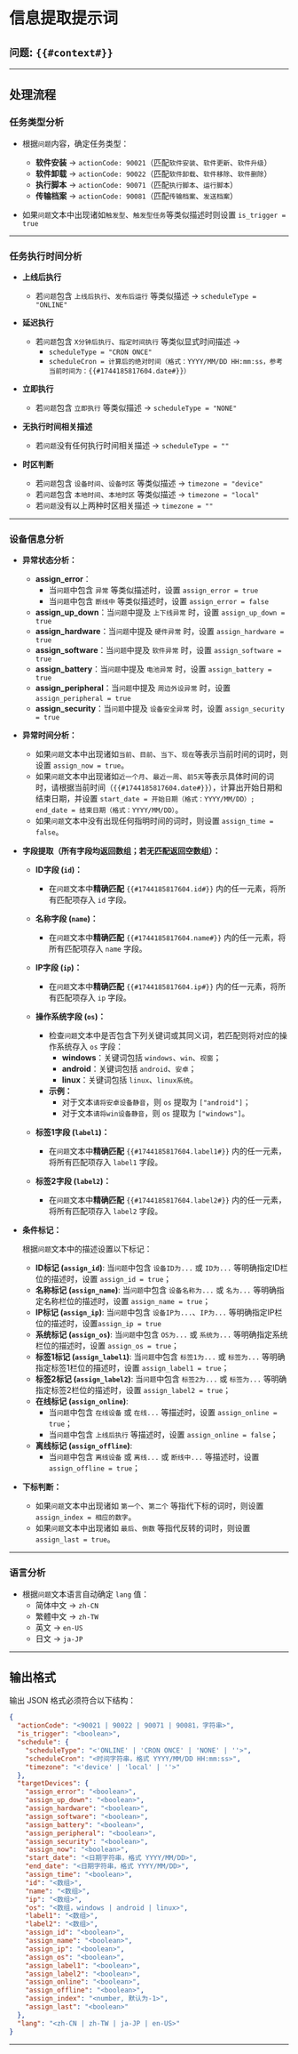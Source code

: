 # 信息提取提示词

## `问题`: `{{#context#}}`

---

## 处理流程

### 任务类型分析

- 根据`问题`内容，确定任务类型：
    - **软件安装** → `actionCode: 90021`（匹配`软件安装`、`软件更新`、`软件升级`）
    - **软件卸载** → `actionCode: 90022`（匹配`软件卸载`、`软件移除`、`软件删除`）
    - **执行脚本** → `actionCode: 90071`（匹配`执行脚本`、`运行脚本`）
    - **传输档案** → `actionCode: 90081`（匹配`传输档案`、`发送档案`）

- 如果`问题`文本中出现诸如`触发型`、`触发型任务`等类似描述时则设置 `is_trigger = true`

---

### 任务执行时间分析

- **上线后执行**
    - 若`问题`包含 `上线后执行`、`发布后运行` 等类似描述 → `scheduleType = "ONLINE"`

- **延迟执行**
    - 若`问题`包含 `X分钟后执行`、`指定时间执行` 等类似显式时间描述 →
        - `scheduleType = "CRON ONCE"`
        - `scheduleCron = 计算后的绝对时间（格式：YYYY/MM/DD HH:mm:ss，参考当前时间为：{{#1744185817604.date#}}）`

- **立即执行**
    - 若`问题`包含 `立即执行` 等类似描述 → `scheduleType = "NONE"`

- **无执行时间相关描述**
    - 若`问题`没有任何执行时间相关描述 → `scheduleType = ""`

- **时区判断**
    - 若`问题`包含 `设备时间`、`设备时区` 等类似描述 → `timezone = "device"`
    - 若`问题`包含 `本地时间`、`本地时区` 等类似描述 → `timezone = "local"`
    - 若`问题`没有以上两种时区相关描述 → `timezone = ""`

---

### 设备信息分析

- **异常状态分析：**
    - **assign_error**：
        - 当`问题`中包含 `异常` 等类似描述时，设置 `assign_error = true`
        - 当`问题`中包含 `断线中` 等类似描述时，设置 `assign_error = false`
    - **assign_up_down**：当`问题`中提及 `上下线异常` 时，设置 `assign_up_down = true`
    - **assign_hardware**：当`问题`中提及 `硬件异常` 时，设置 `assign_hardware = true`
    - **assign_software**：当`问题`中提及 `软件异常` 时，设置 `assign_software = true`
    - **assign_battery**：当`问题`中提及 `电池异常` 时，设置 `assign_battery = true`
    - **assign_peripheral**：当`问题`中提及 `周边外设异常` 时，设置 `assign_peripheral = true`
    - **assign_security**：当`问题`中提及 `设备安全异常` 时，设置 `assign_security = true`

- **异常时间分析：**
    - 如果`问题`文本中出现诸如`当前`、`目前`、`当下`、`现在`等表示当前时间的词时，则设置 `assign_now = true`。
    - 如果`问题`文本中出现诸如`近一个月`、`最近一周`、`前5天`等表示具体时间的词时，请根据当前时间（`{{#1744185817604.date#}}`），计算出开始日期和结束日期，并设置 `start_date = 开始日期（格式：YYYY/MM/DD）; end_date = 结束日期（格式：YYYY/MM/DD）`。
    - 如果`问题`文本中没有出现任何指明时间的词时，则设置 `assign_time = false`。

- **字段提取（所有字段均返回数组；若无匹配返回空数组）：**

    - **ID字段 (`id`)：**
        - 在`问题`文本中**精确匹配** `{{#1744185817604.id#}}` 内的任一元素，将所有匹配项存入 `id` 字段。

    - **名称字段 (`name`)：**
        - 在`问题`文本中**精确匹配** `{{#1744185817604.name#}}` 内的任一元素，将所有匹配项存入 `name` 字段。

    - **IP字段 (`ip`)：**
        - 在`问题`文本中**精确匹配** `{{#1744185817604.ip#}}` 内的任一元素，将所有匹配项存入 `ip` 字段。

    - **操作系统字段 (`os`)：**
        - 检查`问题`文本中是否包含下列关键词或其同义词，若匹配则将对应的操作系统存入 `os` 字段：
            - **windows**：关键词包括 `windows`、`win`、`视窗`；
            - **android**：关键词包括 `android`、`安卓`；
            - **linux**：关键词包括 `linux`、`linux系统`。
        - **示例：**
            - 对于文本`请将安卓设备静音`，则 `os` 提取为 `["android"]`；
            - 对于文本`请将win设备静音`，则 `os` 提取为 `["windows"]`。

    - **标签1字段 (`label1`)：**
        - 在`问题`文本中**精确匹配** `{{#1744185817604.label1#}}` 内的任一元素，将所有匹配项存入 `label1` 字段。

    - **标签2字段 (`label2`)：**
        - 在`问题`文本中**精确匹配** `{{#1744185817604.label2#}}` 内的任一元素，将所有匹配项存入 `label2` 字段。

- **条件标记：**

  根据`问题`文本中的描述设置以下标记：

    - **ID标记 (`assign_id`)**: 当`问题`中包含 `设备ID为...` 或 `ID为...` 等明确指定ID栏位的描述时，设置 `assign_id = true`；
    - **名称标记 (`assign_name`)**: 当`问题`中包含 `设备名称为...` 或 `名为...` 等明确指定名称栏位的描述时，设置 `assign_name = true`；
    - **IP标记 (`assign_ip`)**: 当`问题`中包含 `设备IP为...`、`IP为...` 等明确指定IP栏位的描述时，设置`assign_ip = true`
    - **系统标记 (`assign_os`)**: 当`问题`中包含 `OS为...` 或 `系统为...` 等明确指定系统栏位的描述时，设置 `assign_os = true`；
    - **标签1标记 (`assign_label1`)**: 当`问题`中包含 `标签1为...` 或 `标签为...` 等明确指定标签1栏位的描述时，设置 `assign_label1 = true`；
    - **标签2标记 (`assign_label2`)**: 当`问题`中包含 `标签2为...` 或 `标签为...` 等明确指定标签2栏位的描述时，设置 `assign_label2 = true`；
    - **在线标记 (`assign_online`)**:
        - 当`问题`中包含 `在线设备` 或 `在线...` 等描述时，设置 `assign_online = true`；
        - 当`问题`中包含 `上线后执行` 等描述时，设置 `assign_online = false`；
    - **离线标记 (`assign_offline`)**:
        - 当`问题`中包含 `离线设备` 或 `离线...` 或 `断线中...` 等描述时，设置 `assign_offline = true`；

- **下标判断：**
    - 如果`问题`文本中出现诸如 `第一个`、`第二个` 等指代下标的词时，则设置 `assign_index = 相应的数字`。
    - 如果`问题`文本中出现诸如 `最后`、`倒数` 等指代反转的词时，则设置 `assign_last = true`。

---

### 语言分析
- 根据`问题`文本语言自动确定 `lang` 值：
    - 简体中文 → `zh-CN`
    - 繁體中文 → `zh-TW`
    - 英文 → `en-US`
    - 日文 → `ja-JP`

---

## 输出格式
输出 JSON 格式必须符合以下结构：
```json
{
  "actionCode": "<90021 | 90022 | 90071 | 90081，字符串>",
  "is_trigger": "<boolean>",
  "schedule": {
    "scheduleType": "<'ONLINE' | 'CRON ONCE' | 'NONE' | ''>",
    "scheduleCron": "<时间字符串，格式 YYYY/MM/DD HH:mm:ss>",
    "timezone": "<'device' | 'local' | ''>"
  },
  "targetDevices": {
    "assign_error": "<boolean>",
    "assign_up_down": "<boolean>",
    "assign_hardware": "<boolean>",
    "assign_software": "<boolean>",
    "assign_battery": "<boolean>",
    "assign_peripheral": "<boolean>",
    "assign_security": "<boolean>",
    "assign_now": "<boolean>",
    "start_date": "<日期字符串，格式 YYYY/MM/DD>",
    "end_date": "<日期字符串，格式 YYYY/MM/DD>",
    "assign_time": "<boolean>",
    "id": "<数组>",
    "name": "<数组>",
    "ip": "<数组>",
    "os": "<数组，windows | android | linux>",
    "label1": "<数组>",
    "label2": "<数组>",
    "assign_id": "<boolean>",
    "assign_name": "<boolean>",
    "assign_ip": "<boolean>",
    "assign_os": "<boolean>",
    "assign_label1": "<boolean>",
    "assign_label2": "<boolean>",
    "assign_online": "<boolean>",
    "assign_offline": "<boolean>",
    "assign_index": "<number, 默认为-1>",
    "assign_last": "<boolean>"
  },
  "lang": "<zh-CN | zh-TW | ja-JP | en-US>"
}
```

---

